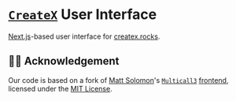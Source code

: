 # [`CreateX`](./src/CreateX.sol) User Interface

[Next.js](https://nextjs.org)-based user interface for [createx.rocks](https://www.createx.rocks).

## 🙏🏼 Acknowledgement

Our code is based on a fork of [Matt Solomon](https://github.com/mds1)'s [`Multicall3`](https://github.com/mds1/multicall) [frontend](https://github.com/mds1/multicall3-frontend), licensed under the [MIT License](https://github.com/mds1/multicall3-frontend/blob/main/LICENSE).
